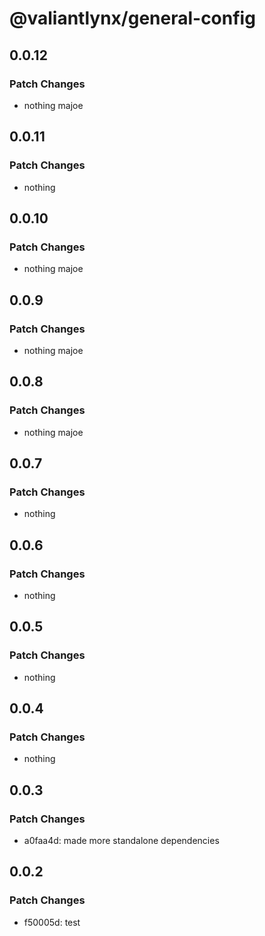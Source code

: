 # @valiantlynx/general-config

## 0.0.12

### Patch Changes

- nothing majoe

## 0.0.11

### Patch Changes

- nothing

## 0.0.10

### Patch Changes

- nothing majoe

## 0.0.9

### Patch Changes

- nothing majoe

## 0.0.8

### Patch Changes

- nothing majoe

## 0.0.7

### Patch Changes

- nothing

## 0.0.6

### Patch Changes

- nothing

## 0.0.5

### Patch Changes

- nothing

## 0.0.4

### Patch Changes

- nothing

## 0.0.3

### Patch Changes

- a0faa4d: made more standalone dependencies

## 0.0.2

### Patch Changes

- f50005d: test
